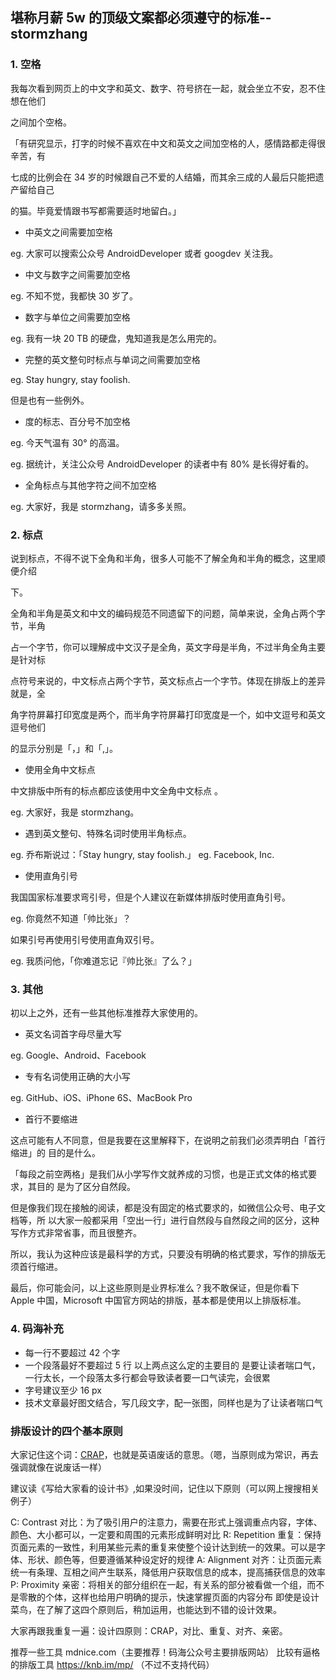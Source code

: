 ## 堪称月薪 **5w** 的顶级文案都必须遵守的标准--stormzhang

### **1.** 空格

我每次看到网页上的中文字和英文、数字、符号挤在一起，就会坐立不安，忍不住想在他们 

之间加个空格。



「有研究显示，打字的时候不喜欢在中文和英文之间加空格的人，感情路都走得很辛苦，有 

七成的比例会在 34 岁的时候跟自己不爱的人结婚，而其余三成的人最后只能把遗产留给自己 

的猫。毕竟爱情跟书写都需要适时地留白。」



- 中英文之间需要加空格

eg. 大家可以搜索公众号 AndroidDeveloper 或者 googdev 关注我。



- 中文与数字之间需要加空格

eg. 不知不觉，我都快 30 岁了。



- 数字与单位之间需要加空格

eg. 我有一块 20 TB 的硬盘，鬼知道我是怎么用完的。



- 完整的英文整句时标点与单词之间需要加空格

eg. Stay hungry, stay foolish.



但是也有一些例外。

- 度的标志、百分号不加空格

eg. 今天气温有 30° 的高温。

eg. 据统计，关注公众号 AndroidDeveloper 的读者中有 80% 是长得好看的。



- 全角标点与其他字符之间不加空格

eg. 大家好，我是 stormzhang，请多多关照。



### **2.** 标点

说到标点，不得不说下全角和半角，很多人可能不了解全角和半角的概念，这里顺便介绍 

下。



全角和半角是英文和中文的编码规范不同遗留下的问题，简单来说，全角占两个字节，半角 

占一个字节，你可以理解成中文汉子是全角，英文字母是半角，不过半角全角主要是针对标 

点符号来说的，中文标点占两个字节，英文标点占一个字节。体现在排版上的差异就是，全 

角字符屏幕打印宽度是两个，而半角字符屏幕打印宽度是一个，如中文逗号和英文逗号他们 

的显示分别是「，」和「,」。



- 使用全角中文标点

中文排版中所有的标点都应该使用中文全角中文标点 。

eg. 大家好，我是 stormzhang。



- 遇到英文整句、特殊名词时使用半角标点。

eg. 乔布斯说过：「Stay hungry, stay foolish.」 eg. Facebook, Inc.



- 使用直角引号

我国国家标准要求弯引号，但是个人建议在新媒体排版时使用直角引号。

eg. 你竟然不知道「帅比张」？



如果引号再使用引号使用直角双引号。

eg. 我质问他，「你难道忘记『帅比张』了么？」



### **3.** 其他

初以上之外，还有一些其他标准推荐大家使用的。



- 英文名词首字母尽量大写

eg. Google、Android、Facebook



- 专有名词使用正确的大小写

eg. GitHub、iOS、iPhone 6S、MacBook Pro



- 首行不要缩进

这点可能有人不同意，但是我要在这里解释下，在说明之前我们必须弄明白「首行缩进」的 目的是什么。



「每段之前空两格」是我们从小学写作文就养成的习惯，也是正式文体的格式要求，其目的 是为了区分自然段。



但是像我们现在接触的阅读，都是没有固定的格式要求的，如微信公众号、电子文档等，所 以大家一般都采用「空出一行」进行自然段与自然段之间的区分，这种写作方式非常省事，而且很整齐。



所以，我认为这种应该是最科学的方式，只要没有明确的格式要求，写作的排版无须首行缩进。



最后，你可能会问，以上这些原则是业界标准么？我不敢保证，但是你看下 Apple 中国，Microsoft 中国官方网站的排版，基本都是使用以上排版标准。

### **4.** 码海补充

* 每一行不要超过 42  个字
* 一个段落最好不要超过 5 行
以上两点这么定的主要目的 是要让读者喘口气，一行太长，一个段落太多行都会导致读者要一口气读完，会很累
* 字号建议至少 16 px
* 技术文章最好图文结合，写几段文字，配一张图，同样也是为了让读者喘口气

### **排版设计的四个基本原则**
大家记住这个词：[CRAP](https://baike.baidu.com/item/CRAP/4639513)，也就是英语废话的意思。（嗯，当原则成为常识，再去强调就像在说废话一样）

建议读《写给大家看的设计书》,如果没时间，记住以下原则（可以网上搜搜相关例子）

C: Contrast 对比：为了吸引用户的注意力，需要在形式上强调重点内容，字体、颜色、大小都可以，一定要和周围的元素形成鲜明对比
R: Repetition 重复：保持页面元素的一致性，利用某些元素的重复来使整个设计达到统一的效果。可以是字体、形状、颜色等，但要遵循某种设定好的规律
A: Alignment 对齐：让页面元素统一有条理、互相之间产生联系，降低用户获取信息的成本，提高捕获信息的效率
P: Proximity 亲密：将相关的部分组织在一起，有关系的部分被看做一个组，而不是零散的个体，这样也给用户明确的提示，快速掌握页面的内容分布
即使是设计菜鸟，在了解了这四个原则后，稍加运用，也能达到不错的设计效果。

大家再跟我重复一遍：设计四原则：CRAP，对比、重复、对齐、亲密。


推荐一些工具 mdnice.com（主要推荐！码海公众号主要排版网站）
比较有逼格的排版工具 https://knb.im/mp/ （不过不支持代码）
